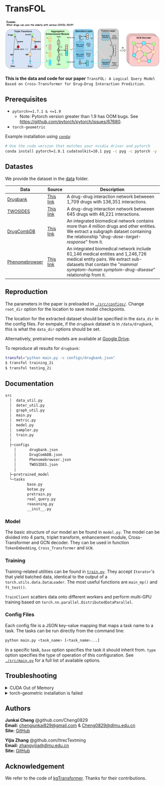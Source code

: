 # TransFOL


![ ](figure/3-2.png)

**This is the data and code for our paper** `TransFOL: A Logical Query Model Based on Cross-Transformer for Drug–Drug Interaction Prediction`.

## Prerequisites

* `pytorch>=1.7.1 & <=1.9`
  * Note: Pytorch version greater than 1.9 has OOM bugs. See <https://github.com/pytorch/pytorch/issues/67680>.
* `torch-geometric`

Example installation using [`conda`](https://conda.io):

```bash
# Use the cuda version that matches your nvidia driver and pytorch
conda install pytorch=1.8.1 cudatoolkit=10.1 pyg -c pyg -c pytorch -y
```

## Datastes

We provide the dataset in the [data](data/) folder.

| Data | Source | Description |
| --- | --- | --- |
| [Drugbank](data/drugbank/)| [This link](https://bitbucket.org/kaistsystemsbiology/deepddi/src/master/data/) | A drug-drug interaction network betweeen 1,709 drugs with 136,351 interactions. |
| [TWOSIDES](data/TWOSIDES/) | [This link](http://snap.stanford.edu/biodata/datasets/10017/10017-ChChSe-Decagon.html) | A drug-drug interaction network betweeen 645 drugs with 46,221 interactions. |
| [DrugCombDB](data/DrugCombDB) | [This link](http://drugcombdb.denglab.org/) | An integrated biomedical network contains more than 4 million drugs and other entities. We extract a subgraph dataset containing the relationship "*drug-dose-target-response*" from it.|
| [Phenomebrowser](data/Phenomebrowser) | [This link](http://www.phenomebrowser.net/#/) | An integrated biomedical network include  61,146 medical entities and 1,246,726 medical entity pairs.  We extract sub-datasets that contain the "*mammal symptom-human symptom-drug-disease*" relationship from it. |

## Reproduction

The parameters in the paper is preloaded in [`./src/configs/`](src/configs/).
Change `root_dir` option for the location to save model checkpoints.

The location for the extracted dataset
should be specified in the `data_dir` in the config files.
For exmpale, if the `drugbank` dataset is in `/data/drugbank`,
this is what the `data_dir` options should be set.

Alternatively, pretrained models are available
at [Google Drive](https://drive.google.com/drive/folders/1FI4TqRI_bXUSNMAuf0F2qUCmUQGjtn_j).

To reproduce all results for `drugbank`:

```bash
transfol="python main.py -c configs/drugbank.json"
$ transfol training_2i 
$ transfol testing_2i
```

## Documentation

```
src
  │  data_util.py
  │  deter_util.py
  │  graph_util.py
  │  main.py
  │  metric.py
  │  model.py
  │  sampler.py
  │  train.py
  │
  ├─configs
    │      drugbank.json
    │      DrugCombDB.json
    │      Phenomebrowser.json
    │      TWOSIDES.json
    │
  ├─pretrained_model
  └─tasks
          base.py
          betae.py
          pretrain.py
          real_query.py
          reasoning.py
          __init__.py
```

### Model

The basic structure of our model an be found in `model.py`.
The model can be divided into 4 parts, triplet transform, enhancement module, Cross-Transformer and GCN decoder. They can be used in function `TokenEmbedding`, `Cross_Transformer` and `GCN`.

### Training

Training-related utilities can be found in [`train.py`](./src/train.py).
They accept `Iterator`'s that yield batched data,
identical to the output of a `torch.utils.data.DataLoader`.
The most useful functions are `main_mp()` and `ft_test()`.

`TrainClient` scatters data onto different workers
and perform multi-GPU training based on `torch.nn.parallel.DistributedDataParallel`.

### Config Files

Each config file is a JSON key-value mapping that maps a task name to a task.
The tasks can be run directly from the command line:

```bash
python main.py <task_name> [<task_name>...]
```

In a specific task, `base` option specifies the task it should inherit from.
`type` option specifies the type of operation of this configuration.
See [`./src/main.py`](./src/main.py) for a full list of available options.

## Troubleshooting

<details>

<summary>CUDA Out of Memory</summary>

We run experiments with V100(32GB) GPU, please reduce the batch size if you don't have enough resources. Be aware that smaller batch size will hurt the performance for contrastive training
If the issue persists after adjusting batch size, downgrade pytorch to as early as possible (e.g. LTS 1.8.1 as of 2021/03).
This is possibly due to memory issues in higher pytorch versions.
See <https://github.com/pytorch/pytorch/issues/67680> for more information.

</details>

<details>

<summary>torch-geometric installation is failed</summary>

Please try downgrading the cuda version. Due to library dependency, torch_cluster, torch_scatter, torch_sparse and torch_spline_conv are required to install torch-geometric installations.

</details>

## Authors

**Junkai Cheng** @github.com/Cheng0829 \
**Email:** chengjunkai829@gmail.com & Cheng0829@dlmu.edu.cn \
**Site:** [GitHub](https://github.com/Cheng0829)

**Yijia Zhang** @github.com/ItrecTextming \
**Email:** zhangyijia@dlmu.edu.cn \
**Site:** [GitHub](https://github.com/ItrecTextming)

## Acknowledgement

We refer to the code of [kgTransformer](https://github.com/THUDM/kgTransformer). Thanks for their contributions.

